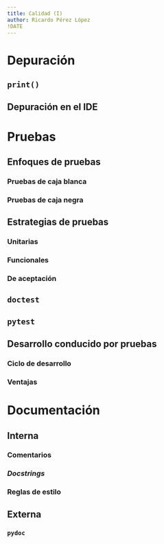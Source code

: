 ```yaml
---
title: Calidad (I)
author: Ricardo Pérez López
!DATE
---
```


# Depuración

## `print()`

## Depuración en el IDE

# Pruebas

## Enfoques de pruebas

### Pruebas de caja blanca

### Pruebas de caja negra

## Estrategias de pruebas

### Unitarias

### Funcionales

### De aceptación

## `doctest`

## `pytest`

## Desarrollo conducido por pruebas

### Ciclo de desarrollo

### Ventajas

# Documentación

## Interna

### Comentarios

### *Docstrings*

### Reglas de estilo

## Externa

### `pydoc`

